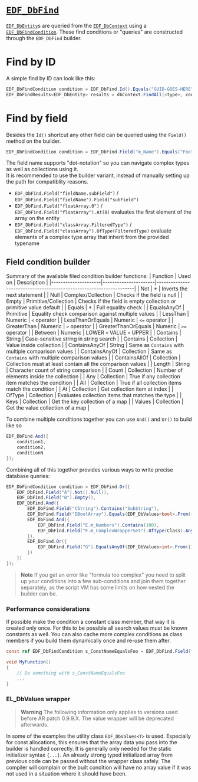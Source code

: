 # [`EDF_DbFind`](https://enfusionengine.com/api/redirect?to=enfusion://ScriptEditor/Scripts/Game/EDF_DbFindCondition.c;1)
[`EDF_DbEntity`](db-entity.md)s are queried from the [`EDF_DbContext`](db-context.md) using a [`EDF_DbFindCondition`](https://enfusionengine.com/api/redirect?to=enfusion://ScriptEditor/Scripts/Game/EDF_DbFindCondition.c;29). These find conditions or "queries" are constructed through the `EDF_DbFind` builder.

# Find by ID
A simple find by ID can look like this:
```cs
EDF_DbFindCondition condition = EDF_DbFind.Id().Equals("GUID-GOES-HERE");
EDF_DbFindResults<EDF_DbEntity> results = dbContext.FindAll(<type>, condition, limit: 1);
```

# Find by field
Besides the `Id()` shortcut any other field can be queried using the `Field()` method on the builder.
```cs
EDF_DbFindCondition condition = EDF_DbFind.Field("m_Name").Equals("Foo");
```
The field name supports "dot-notation" so you can navigate complex types as well as collections using it.  
It is recommended to use the builder variant, instead of manually setting up the path for compatiblity reasons.
- `EDF_DbFind.Field("fieldName.subField")` / `EDF_DbFind.Field("fieldName").Field("subField")`
- `EDF_DbFind.Field("floatArray.0")` / `EDF_DbFind.Field("floatArray").At(0)` evaluates the first element of the array on the entity
- `EDF_DbFind.Field("classArray.FilteredType")` / `EDF_DbFind.Field("classArray").OfType(FilteredType)` evaluate elements of a complex type array that inherit from the provided typename

## Field condition builder
Summary of the available filed condition builder functions:
| Function            | Used on              | Description                                                        |
|---------------------|----------------------|--------------------------------------------------------------------|
| Not                 | *                    | Inverts the next statement                                         |
| Null                | Complex/Collection   | Checks if the field is null                                        |
| Empty               | Primitive/Collection | Checks if the field is empty collection or primitive value default |
| Equals              | *                    | Full equality check                                                |
| EqualsAnyOf         | Primitive            | Equality check comparison against multiple values                  |
| LessThan            | Numeric              | `<` operator                                                       |
| LessThanOrEquals    | Numeric              | `<=` operator                                                      |
| GreaterThan         | Numeric              | `>` operator                                                       |
| GreaterThanOrEquals | Numeric              | `>=` operator                                                      |
| Between             | Numeric              | LOWER `<` VALUE `<` UPPER                                          |
| Contains            | String               | Case-sensitive string in string search                             |
| Contains            | Collection           | Value inside collection                                            |
| ContainsAnyOf       | String               | Same as `Contains` with multiple comparison values                 |
| ContainsAnyOf       | Collection           | Same as `Contains` with multiple comparison values                 |
| ContainsAllOf       | Collection           | Collection must at least contain all the comparison values         |
| Length              | String               | Character count of string comparison                               |
| Count               | Collection           | Number of elements inside the collection                           |
| Any                 | Collection           | True if any collection item matches the condition                  |
| All                 | Collection           | True if all collection items match the condition                   |
| At                  | Collection           | Get collection item at index                                       |
| OfType              | Collection           | Evaluates collection items that matches the type                   |
| Keys                | Collection           | Get the key collection of a map                                    |
| Values              | Collection           | Get the value collection of a map                                  |

To combine multiple conditions together you can use `And()` and `Or()` to build like so
```cs
EDF_DbFind.And({
	condition1,
	condition2,
	conditionN
});
```

Combining all of this together provides various ways to write precise database queries:
```cs
EDF_DbFindCondition condition = EDF_DbFind.Or({
    EDF_DbFind.Field("A").Not().Null(),
    EDF_DbFind.Field("B").Empty(),
    EDF_DbFind.And({
        EDF_DbFind.Field("CString").Contains("SubString"),
        EDF_DbFind.Field("DBoolArray").Equals(EDF_DbValues<bool>.From({true, false, true, true})),
        EDF_DbFind.And({
            EDF_DbFind.Field("E.m_Numbers").Contains(100),
            EDF_DbFind.Field("F.m_ComplexWrapperSet").OfType(Class).Any().Field("someNumber").Not().EqualsAnyOf(EDF_DbValues<int>.From({1, 2}))
        }),
        EDF_DbFind.Or({
            EDF_DbFind.Field("G").EqualsAnyOf(EDF_DbValues<int>.From({12, 13}))
        })
    })
});
```

> **Note**
> If you get an error like "formula too complex" you need to split up your conditions into a few sub-conditions and join them together separately, as the script VM has some limits on how nested the builder can be.

### Performance considerations 
If possible make the condition a constant class member, that way it is created only once. For this to be possible all search values must be known constants as well.
You can also cache more complex conditions as class members if you build them dynamically once and re-use them after.  
```cs
const ref EDF_DbFindCondition s_ConstNameEqualsFoo = EDF_DbFind.Field("m_Name").Equals("Foo");

void MyFunction()
{
    // Do something with s_ConstNameEqualsFoo
	...
}
```
### EL_DbValues wrapper
> **Warning**
> The following information only applies to versions used before AR patch 0.9.9.X. The value wrapper will be deprecated afterwards.

In some of the examples the utility class `EDF_DbValues<T>` is used. Especially for const allocations, this ensures that the array data you pass into the builder is handled correctly.
It is generally only needed for the static initializer syntax `{...}`. An already strong typed initialized array from previous code can be passed without the wrapper class safely.
The compiler will complain or the built condition will have no array value if it was not used in a situation where it should have been.
